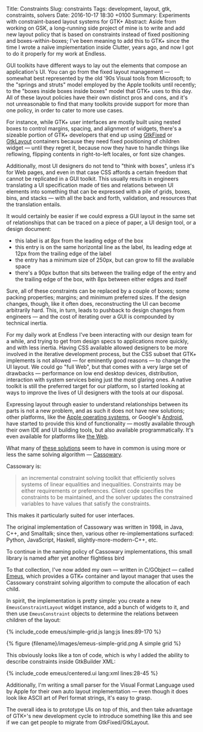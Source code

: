 Title: Constraints
Slug: constraints
Tags: development, layout, gtk, constraints, solvers
Date: 2016-10-17 18:30 +0100
Summary: Experiments with constraint-based layout systems for GTK+
Abstract: Aside from working on GSK, a long-running side project of mine is to write and add new layout policy that is based on constraints instead of fixed positioning and boxes-within-boxes; I've been meaning to add this to GTK+ since the time I wrote a naïve implementation inside Clutter, years ago, and now I got to do it properly for my work at Endless.

GUI toolkits have different ways to lay out the elements that compose an
application's UI. You can go from the fixed layout management — somewhat
best represented by the old '90s Visual tools from Microsoft; to the
"springs and struts" model employed by the Apple toolkits until recently; to
the "boxes inside boxes inside boxes" model that GTK+ uses to this day. All
of these layout policies have their own distinct pros and cons, and it's not
unreasonable to find that many toolkits provide support for more than one
policy, in order to cater to more use cases.

For instance, while GTK+ user interfaces are mostly built using nested boxes
to control margins, spacing, and alignment of widgets, there's a sizeable
portion of GTK+ developers that end up using [GtkFixed][gtk-fixed-api] or
[GtkLayout][gtk-layout-api] containers because they need fixed positioning
of children widget — until they regret it, because now they have to handle
things like reflowing, flipping contents in right-to-left locales, or font
size changes.

Additionally, most UI designers do not tend to "think with boxes", unless
it's for Web pages, and even in that case CSS affords a certain freedom that
cannot be replicated in a GUI toolkit. This usually results in engineers
translating a UI specification made of ties and relations between UI
elements into something that can be expressed with a pile of grids, boxes,
bins, and stacks — with all the back and forth, validation, and resources
that the translation entails.

It would certainly be easier if we could express a GUI layout in the same
set of relationships that can be traced on a piece of paper, a UI design
tool, or a design document:

  - this label is at 8px from the leading edge of the box
  - this entry is on the same horizontal line as the label, its leading
    edge at 12px from the trailing edge of the label
  - the entry has a minimum size of 250px, but can grow to fill the
    available space
  - there's a 90px button that sits between the trailing edge of the
    entry and the trailing edge of the box, with 8px between either
    edges and itself

Sure, all of these constraints can be replaced by a couple of boxes; some
packing properties; margins; and minimum preferred sizes. If the design
changes, though, like it often does, reconstructing the UI can become
arbitrarily hard. This, in turn, leads to pushback to design changes from
engineers — and the cost of iterating over a GUI is compounded by technical
inertia.

For my daily work at Endless I've been interacting with our design team for
a while, and trying to get from design specs to applications more quickly,
and with less inertia. Having CSS available allowed designers to be more
involved in the iterative development process, but the CSS subset that GTK+
implements is not allowed — for eminently good reasons — to change the UI
layout. We could go "full Web", but that comes with a very large set of
drawbacks — performance on low end desktop devices,  distribution,
interaction with system services being just the most glaring ones. A native
toolkit is still the preferred target for our platform, so I started looking
at ways to improve the lives of UI designers with the tools at our disposal.

Expressing layout through easier to understand relationships between its
parts is not a new problem, and as such it does not have new solutions;
other platforms, like the [Apple operating systems][ios-autolayout], or
Google's [Android][android-constraints], have started to provide this kind
of functionality — mostly available through their own IDE and UI building
tools, but also available programmatically. It's even available for
platforms like [the Web][autolayout-js].

What many of [these solutions][overconstrained-web] seem to have in common
is using more or less the same solving algorithm — [Cassowary][cassowary-web].

Cassowary is:

> an incremental constraint solving toolkit that efficiently solves systems
> of linear equalities and inequalities. Constraints may be either
> requirements or preferences. Client code specifies the constraints to be
> maintained, and the solver updates the constrained variables to have
> values that satisfy the constraints.

This makes it particularly suited for user interfaces.

The original implementation of Cassowary was written in 1998, in Java, C++,
and Smalltalk; since then, various other re-implementations surfaced:
Python, JavaScript, Haskell, slightly-more-modern-C++, etc.

<aside>To continue in the naming policy of Cassowary implementations, this
small library is named after yet another flightless bird</aside>

To that collection, I've now added my own — written in C/GObject — called
[Emeus][emeus-gh], which provides a GTK+ container and layout manager that
uses the Cassowary constraint solving algorithm to compute the allocation
of each child.

In spirit, the implementation is pretty simple: you create a new
`EmeusConstraintLayout` widget instance, add a bunch of widgets to it, and
then use `EmeusConstraint` objects to determine the relations between
children of the layout:

{% include_code emeus/simple-grid.js lang:js lines:89-170 %}

{% figure {filename}/images/emeus-simple-grid.png A simple grid %}

This obviously looks like a ton of code, which is why I added the ability to
describe constraints inside GtkBuilder XML:

{% include_code emeus/centered.ui lang:xml lines:28-45 %}

Additionally, I'm writing a small parser for the Visual Format Language used
by Apple for their own auto layout implementation — even though it does look
like ASCII art of Perl format strings, it's easy to grasp.

The overall idea is to prototype UIs on top of this, and then take advantage
of GTK+'s new development cycle to introduce something like this and see if
we can get people to migrate from GtkFixed/GtkLayout.

[swing-springlayout]: https://docs.oracle.com/javase/tutorial/uiswing/layout/spring.html
[android-constraints]: https://developer.android.com/training/constraint-layout/index.html
[ios-autolayout]: https://developer.apple.com/library/content/documentation/UserExperience/Conceptual/AutolayoutPG/
[autolayout-js]: http://ijzerenhein.github.io/autolayout.js/
[cassowary-web]: http://constraints.cs.washington.edu/cassowary/
[overconstrained-web]: http://overconstrained.io
[gtk-fixed-api]: https://developer.gnome.org/gtk3/stable/GtkFixed.html
[gtk-layout-api]: https://developer.gnome.org/gtk3/stable/GtkLayout.html
[emeus-wikipedia]: https://en.wikipedia.org/wiki/Eastern_moa
[emeus-gh]: https://github.com/ebassi/emeus
